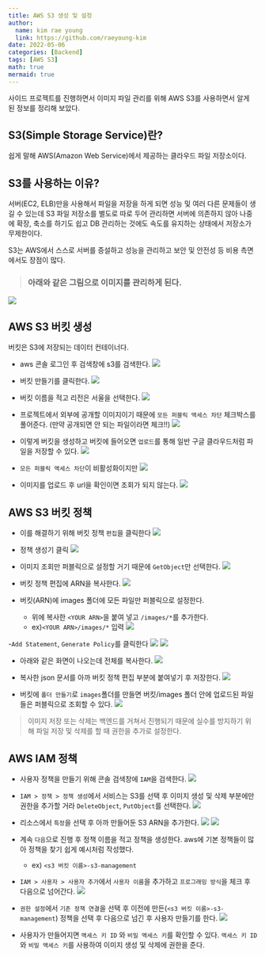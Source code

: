 ```yaml
---
title: AWS S3 생성 및 설정
author:
  name: kim rae young
  link: https://github.com/raeyoung-kim
date: 2022-05-06
categories: [Backend]
tags: [AWS S3]
math: true
mermaid: true
---
```


사이드 프로젝트를 진행하면서 이미지 파일 관리를 위해 AWS S3를 사용하면서 알게 된 정보를 정리해 보았다.

## S3(Simple Storage Service)란?
쉽게 말해 AWS(Amazon Web Service)에서 제공하는 클라우드 파일 저장소이다.

## S3를 사용하는 이유?
서버(EC2, ELB)만을 사용해서 파일을 저장을 하게 되면 성능 및 여러 다른 문제들이 생길 수 있는데 S3 파일 저장소를 별도로 따로 두어 관리하면 서버에 의존하지 않아 나중에 확장, 축소를 하기도 쉽고 DB 관리하는 것에도 속도를 유지하는 상태에서 저장소가 무제한이다.

S3는 AWS에서 스스로 서버를 증설하고 성능을 관리하고 보안 및 안전성 등 비용 측면에서도 장점이 많다.

>### 아래와 같은 그림으로 이미지를 관리하게 된다.
![](https://velog.velcdn.com/images/760kry/post/d1175746-32fe-4c71-af11-a9559633d82c/image.png)


## AWS S3 버킷 생성
버킷은 S3에 저장되는 데이터 컨테이너다.
- aws 콘솔 로그인 후 검색창에 s3를 검색한다.
![](https://velog.velcdn.com/images/760kry/post/0a2f462d-6d4f-4444-be63-578ee0f75d2e/image.png)

- 버킷 만들기를 클릭한다.
![](https://velog.velcdn.com/images/760kry/post/4803e79d-5b18-42d7-98c0-ede2b05384c5/image.png)

- 버킷 이름을 적고 리전은 서울을 선택한다.
![](https://velog.velcdn.com/images/760kry/post/b9da07e7-c345-414e-b442-cea3070508d4/image.png)

- 프로젝트에서 외부에 공개할 이미지이기 때문에 `모든 퍼블릭 액세스 차단` 체크박스를 풀어준다. (만약 공개되면 안 되는 파일이라면 체크!!)
![](https://velog.velcdn.com/images/760kry/post/aa2e4a18-4bbf-43d2-9aac-41d32e2a73ef/image.png)

- 이렇게 버킷을 생성하고 버킷에 들어오면 `업로드`를 통해 일반 구글 클라우드처럼 파일을 저장할 수 있다.
![](https://velog.velcdn.com/images/760kry/post/5c238602-9ec0-4947-bbb0-ac4f30292a88/image.png)

- `모든 퍼블릭 액세스 차단`이 비활성화이지만
![](https://velog.velcdn.com/images/760kry/post/f7ca3f06-73d3-456b-8bd3-c8d38c55e32c/image.png)

- 이미지를 업로드 후 url을 확인이면 조회가 되지 않는다.
![](https://velog.velcdn.com/images/760kry/post/0f4d2827-a94a-4409-9a8b-a09425000324/image.png)

## AWS S3 버킷 정책
- 이를 해결하기 위해 버킷 정책 `편집`을 클릭한다
![](https://velog.velcdn.com/images/760kry/post/ba4df430-ead9-42e1-b11e-135e31f4de34/image.png)

- 정책 생성기 클릭
![](https://velog.velcdn.com/images/760kry/post/9cd008bc-2933-4bd3-b6fe-6aea5445c7dc/image.png)

- 이미지 조회만 퍼블릭으로 설정할 거기 때문에 `GetObject`만 선택한다.
![](https://velog.velcdn.com/images/760kry/post/b1522304-d08b-499a-82ba-c9b3e3f88620/image.png)

- 버킷 정책 편집에 ARN을 복사한다.
![](https://velog.velcdn.com/images/760kry/post/b5a85a25-141d-4bc0-9ae3-5e45cbc21508/image.png)

- 버킷(ARN)에 images 폴더에 모든 파일만 퍼블릭으로 설정한다.
	- 위에 복사한 `<YOUR ARN>`을 붙여 넣고 `/images/*`를 추가한다.
	- ex)`<YOUR ARN>/images/*` 입력
![](https://velog.velcdn.com/images/760kry/post/bb11c6c0-7ad5-47b4-a82d-08759894da0a/image.png)

-`Add Statement`, `Generate Policy`를 클릭한다
![](https://velog.velcdn.com/images/760kry/post/a3b9c831-0742-40df-8852-49ea38c4d5e5/image.png)
![](https://velog.velcdn.com/images/760kry/post/460aadb8-bc1c-48cd-a9aa-ea52484dd4ee/image.png)

- 아래와 같은 화면이 나오는데 전체를 복사한다. 
![](https://velog.velcdn.com/images/760kry/post/7a52e67d-9d4b-417b-af48-679f8210dd6e/image.png)

- 복사한 json 문서를 아까 버킷 정책 편집 부분에 붙여넣기 후 저장한다.
![](https://velog.velcdn.com/images/760kry/post/ba4df430-ead9-42e1-b11e-135e31f4de34/image.png)

- 버킷에 `폴더 만들기`로 `images`폴더를 만들면 버킷/images 폴더 안에 업로드된 파일들은 퍼블릭으로 조회할 수 있다.
![](https://velog.velcdn.com/images/760kry/post/26b3121b-9f87-4325-b975-3a701518b600/image.png)


> 이미지 저장 또는 삭제는 백엔드를 거쳐서 진행되기 때문에 실수를 방지하기 위해 파일 저장 및 삭제를 할 때 권한을 추가로 설정한다.

## AWS IAM 정책 

- 사용자 정책을 만들기 위해 콘솔 검색창에 `IAM`을 검색한다.
![](https://velog.velcdn.com/images/760kry/post/ecb9dedd-8814-4f64-bc15-edddc28b89b3/image.png)

- `IAM > 정책 > 정책 생성`에서 서비스는 S3를 선택 후 이미지 생성 및 삭제 부분에만 권한을 추가할 거라 `DeleteObject`, `PutObject`를 선택한다.
![](https://velog.velcdn.com/images/760kry/post/fd5c80bb-d0ed-4be2-93d8-8ff02f3b6b3f/image.png)

- 리소스에서 `특정`을 선택 후 아까 만들어둔 S3 ARN을 추가한다.
![](https://velog.velcdn.com/images/760kry/post/6aef79ae-25ec-4113-8a10-bf705a515f61/image.png)
![](https://velog.velcdn.com/images/760kry/post/51db8d3d-dcf7-407c-8842-b9618192b85e/image.png)

- 계속 `다음`으로 진행 후 정책 이름을 적고 정책을 생성한다. aws에 기본 정책들이 많아 정책을 찾기 쉽게 예시처럼 작성했다.
	- ex) `<s3 버킷 이름>-s3-management`

- `IAM > 사용자 > 사용자 추가`에서 `사용자 이름`을 추가하고 `프로그래밍 방식`을 체크 후 다음으로 넘어간다.
![](https://velog.velcdn.com/images/760kry/post/00caf58b-f4a1-464a-b95f-69a760782b3f/image.png)


- `권한 설정`에서 `기존 정책 연결`을 선택 후 이전에 만든(`<s3 버킷 이름>-s3-management`) 정책을 선택 후 다음으로 넘긴 후 사용자 만들기를 한다.
![](https://velog.velcdn.com/images/760kry/post/df8ba093-0373-44f7-a3eb-0b85796ee09f/image.png)

- 사용자가 만들어지면 `액세스 키 ID` 와 `비밀 액세스 키`를 확인할 수 있다. 
`액세스 키 ID` 와 `비밀 액세스 키`를 사용하여 이미지 생성 및 삭제에 권한을 준다.
